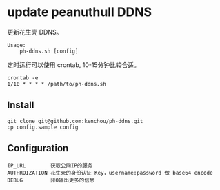 update peanuthull DDNS
======================

更新花生壳 DDNS。

    Usage:
        ph-ddns.sh [config]

定时运行可以使用 crontab, 10-15分钟比较合适。

    crontab -e
    1/10 * * * * /path/to/ph-ddns.sh


Install
-------

    git clone git@github.com:kenchou/ph-ddns.git
    cp config.sample config


Configuration
-------------

    IP_URL        获取公网IP的服务
    AUTHROIZATION 花生壳的身份认证 Key，username:password 做 base64 encode
    DEBUG         非0输出更多的信息

